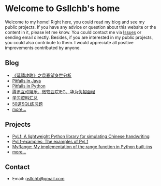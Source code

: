 # Welcome to Gsllchb's home
Welcome to my home! Right here, you could read my blog and see my public projects. If you have any advice or question 
about this website or the content in it, please let me know. You could contact me via [Issues](https://github.com/Gsllchb/gsllchb.github.io/issues) 
or sending email directly. Besides, if you are interested in my public projects, you could also contribute to them. I 
would appreciate all positive improvements contributed by anyone.


## Blog
* [《延禧攻略》之袁春望身世分析](blog/《延禧攻略》之袁春望身世分析.md)
* [Pitfalls in Java](blog/java_pitfalls.md)
* [Pitfalls in Python](blog/python_pitfalls.md)
* [腾讯互动娱乐、微软亚院IEG、华为优招面经](blog/腾讯互动娱乐、微软亚院IEG、华为优招面经.md)
* [学习资料汇总](blog/学习资料汇总.md)
* [50道SQL练习题](blog/SQL_50question.md)
* [more...](blog/index.md)


## Projects
* [PyLf: A lightweight Python library for simulating Chinese handwriting](https://github.com/Gsllchb/PyLf)
* [PyLf-examples: The examples of PyLf](https://github.com/Gsllchb/PyLf-examples)
* [MyRange: My implementation of the range function in Python built-ins](https://github.com/Gsllchb/MyRange)
* [more...](projects/index.md)


## Contact
* Email: [gsllchb@gmail.com](mailto:gsllchb@gmail.com)
